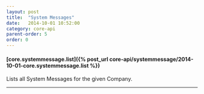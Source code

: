 ```yaml
---
layout: post
title:  "System Messages"
date:   2014-10-01 10:52:00
category: core-api
parent-order: 5
order: 0
---
```


#### [core.systemmessage.list]({% post_url core-api/systemmessage/2014-10-01-core.systemmessage.list %})

Lists all System Messages for the given Company.

***